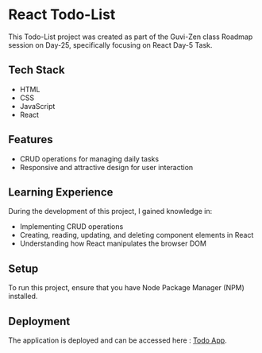 # React Todo-List

This Todo-List project was created as part of the Guvi-Zen class Roadmap session on Day-25, specifically focusing on React Day-5 Task.

## Tech Stack

- HTML
- CSS
- JavaScript
- React

## Features

- CRUD operations for managing daily tasks
- Responsive and attractive design for user interaction

## Learning Experience

During the development of this project, I gained knowledge in:

- Implementing CRUD operations
- Creating, reading, updating, and deleting component elements in React
- Understanding how React manipulates the browser DOM

## Setup

To run this project, ensure that you have Node Package Manager (NPM) installed.

## Deployment

The application is deployed and can be accessed here : [Todo App](https://todo-lizt.netlify.app/).

